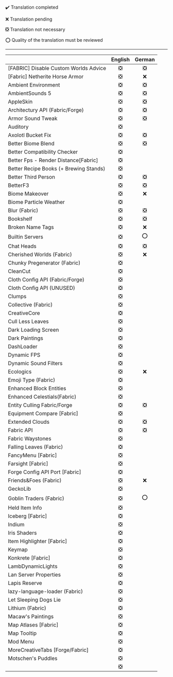 ✔️ Translation completed

❌ Translation pending

❎ Translation not necessary

⭕ Quality of the translation must be reviewed

-----

|  | English | German |
| :---         |:---:|:---:|
| [FABRIC] Disable Custom Worlds Advice   | ❎ | ❎ |
| [Fabric] Netherite Horse Armor     | ❎ | ❌ |
| Ambient Environment    | ❎ | ❎ |
| AmbientSounds 5     | ❎ | ❎ |
| AppleSkin    | ❎ | ❎ |
| Architectury API (Fabric/Forge) | ❎ | ❎ |
| Armor Sound Tweak | ❎ | ❎ |
| Auditory | ❎ |  |
| Axolotl Bucket Fix | ❎ | ❎ |
| Better Biome Blend | ❎ | ❎ |
| Better Compatibility Checker | ❎ |  |
| Better Fps - Render Distance[Fabric] | ❎ |  |
| Better Recipe Books (+ Brewing Stands) | ❎ |  |
| Better Third Person | ❎ | ❎ |
| BetterF3 | ❎ | ❎ |
| Biome Makeover | ❎ | ❌ |
| Biome Particle Weather | ❎ |  |
| Blur (Fabric) | ❎ | ❎ |
| Bookshelf | ❎ | ❎ |
| Broken Name Tags | ❎ | ❌ |
| Builtin Servers | ❎ | ⭕ |
| Chat Heads | ❎ | ❎ |
| Cherished Worlds (Fabric) | ❎ | ❌ |
| Chunky Pregenerator (Fabric) | ❎ |  |
| CleanCut | ❎ |  |
| Cloth Config API (Fabric/Forge) | ❎ |  |
| Cloth Config API (UNUSED) | ❎ |  |
| Clumps | ❎ |  |
| Collective (Fabric) | ❎ |  |
| CreativeCore | ❎ |  |
| Cull Less Leaves | ❎ |  |
| Dark Loading Screen | ❎ |  |
| Dark Paintings | ❎ |  |
| DashLoader | ❎ |  |
| Dynamic FPS | ❎ |  |
| Dynamic Sound Filters | ❎ |  |
| Ecologics | ❎ | ❌ |
| Emoji Type (Fabric) | ❎ |  |
| Enhanced Block Entities | ❎ |  |
| Enhanced Celestials(Fabric) | ❎ |  |
| Entity Culling Fabric/Forge | ❎ | ❎ |
| Equipment Compare [Fabric] | ❎ |  |
| Extended Clouds | ❎ | ❎ |
| Fabric API | ❎ | ❎ |
| Fabric Waystones | ❎ |  |
| Falling Leaves (Fabric) | ❎ |  |
| FancyMenu [Fabric] | ❎ |  |
| Farsight [Fabric] | ❎ |  |
| Forge Config API Port [Fabric] | ❎ |  |
| Friends&Foes (Fabric) | ❎ | ❌ |
| GeckoLib | ❎ |  |
| Goblin Traders (Fabric) | ❎ | ⭕ |
| Held Item Info | ❎ |  |
| Iceberg [Fabric] | ❎ |  |
| Indium | ❎ |  |
| Iris Shaders | ❎ |  |
| Item Highlighter [Fabric] | ❎ |  |
| Keymap | ❎ |  |
| Konkrete [Fabric] | ❎ |  |
| LambDynamicLights | ❎ |  |
| Lan Server Properties | ❎ |  |
| Lapis Reserve | ❎ |  |
| lazy-language-loader (Fabric) | ❎ |  |
| Let Sleeping Dogs Lie | ❎ |  |
| Lithium (Fabric) | ❎ |  |
| Macaw's Paintings | ❎ |  |
| Map Atlases [Fabric] | ❎ |  |
| Map Tooltip | ❎ |  |
| Mod Menu | ❎ |  |
| MoreCreativeTabs [Forge/Fabric] | ❎ |  |
| Motschen's Puddles | ❎ |  |
|  | ❎ |  |
